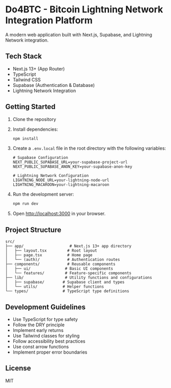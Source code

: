 # Do4BTC - Bitcoin Lightning Network Integration Platform

A modern web application built with Next.js, Supabase, and Lightning Network integration.

## Tech Stack

- Next.js 13+ (App Router)
- TypeScript
- Tailwind CSS
- Supabase (Authentication & Database)
- Lightning Network Integration

## Getting Started

1. Clone the repository
2. Install dependencies:
   ```bash
   npm install
   ```

3. Create a `.env.local` file in the root directory with the following variables:
   ```
   # Supabase Configuration
   NEXT_PUBLIC_SUPABASE_URL=your-supabase-project-url
   NEXT_PUBLIC_SUPABASE_ANON_KEY=your-supabase-anon-key

   # Lightning Network Configuration
   LIGHTNING_NODE_URL=your-lightning-node-url
   LIGHTNING_MACAROON=your-lightning-macaroon
   ```

4. Run the development server:
   ```bash
   npm run dev
   ```

5. Open [http://localhost:3000](http://localhost:3000) in your browser.

## Project Structure

```
src/
├── app/                    # Next.js 13+ app directory
│   ├── layout.tsx         # Root layout
│   ├── page.tsx           # Home page
│   └── (auth)/            # Authentication routes
├── components/            # Reusable components
│   ├── ui/               # Basic UI components
│   └── features/         # Feature-specific components
├── lib/                  # Utility functions and configurations
│   ├── supabase/        # Supabase client and types
│   └── utils/           # Helper functions
└── types/               # TypeScript type definitions
```

## Development Guidelines

- Use TypeScript for type safety
- Follow the DRY principle
- Implement early returns
- Use Tailwind classes for styling
- Follow accessibility best practices
- Use const arrow functions
- Implement proper error boundaries

## License

MIT 